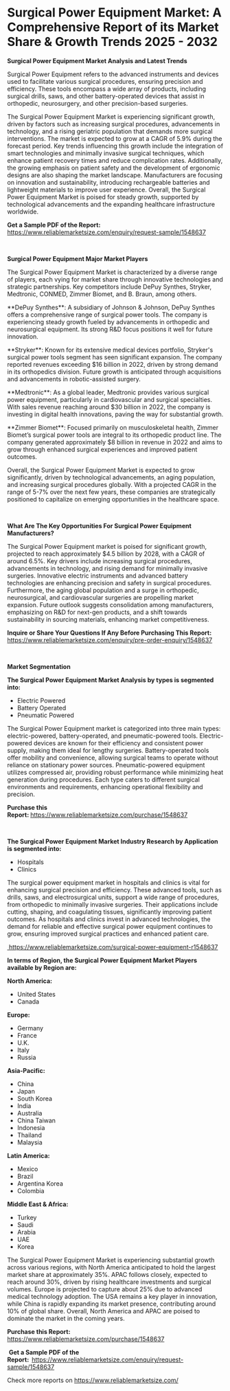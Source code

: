 <p><h1>Surgical Power Equipment Market: A Comprehensive Report of its Market Share & Growth Trends 2025 - 2032</h1></p><p><strong>Surgical Power Equipment Market Analysis and Latest Trends</strong></p>
<p><p>Surgical Power Equipment refers to the advanced instruments and devices used to facilitate various surgical procedures, ensuring precision and efficiency. These tools encompass a wide array of products, including surgical drills, saws, and other battery-operated devices that assist in orthopedic, neurosurgery, and other precision-based surgeries. </p><p>The Surgical Power Equipment Market is experiencing significant growth, driven by factors such as increasing surgical procedures, advancements in technology, and a rising geriatric population that demands more surgical interventions. The market is expected to grow at a CAGR of 5.9% during the forecast period. Key trends influencing this growth include the integration of smart technologies and minimally invasive surgical techniques, which enhance patient recovery times and reduce complication rates. Additionally, the growing emphasis on patient safety and the development of ergonomic designs are also shaping the market landscape. Manufacturers are focusing on innovation and sustainability, introducing rechargeable batteries and lightweight materials to improve user experience. Overall, the Surgical Power Equipment Market is poised for steady growth, supported by technological advancements and the expanding healthcare infrastructure worldwide.</p></p>
<p><strong>Get a Sample PDF of the Report:&nbsp;</strong> <a href="https://www.reliablemarketsize.com/enquiry/request-sample/1548637?utm_campaign=1133&utm_medium=2&utm_source=Github&utm_content=ia&utm_term=20022025&utm_id=surgical-power-equipment">https://www.reliablemarketsize.com/enquiry/request-sample/1548637</a></p>
<p>&nbsp;</p>
<p><strong>Surgical Power Equipment Major Market Players</strong></p>
<p><p>The Surgical Power Equipment Market is characterized by a diverse range of players, each vying for market share through innovative technologies and strategic partnerships. Key competitors include DePuy Synthes, Stryker, Medtronic, CONMED, Zimmer Biomet, and B. Braun, among others.</p><p>**DePuy Synthes**: A subsidiary of Johnson & Johnson, DePuy Synthes offers a comprehensive range of surgical power tools. The company is experiencing steady growth fueled by advancements in orthopedic and neurosurgical equipment. Its strong R&D focus positions it well for future innovation.</p><p>**Stryker**: Known for its extensive medical devices portfolio, Stryker's surgical power tools segment has seen significant expansion. The company reported revenues exceeding $16 billion in 2022, driven by strong demand in its orthopedics division. Future growth is anticipated through acquisitions and advancements in robotic-assisted surgery.</p><p>**Medtronic**: As a global leader, Medtronic provides various surgical power equipment, particularly in cardiovascular and surgical specialties. With sales revenue reaching around $30 billion in 2022, the company is investing in digital health innovations, paving the way for substantial growth.</p><p>**Zimmer Biomet**: Focused primarily on musculoskeletal health, Zimmer Biomet’s surgical power tools are integral to its orthopedic product line. The company generated approximately $8 billion in revenue in 2022 and aims to grow through enhanced surgical experiences and improved patient outcomes.</p><p>Overall, the Surgical Power Equipment Market is expected to grow significantly, driven by technological advancements, an aging population, and increasing surgical procedures globally. With a projected CAGR in the range of 5-7% over the next few years, these companies are strategically positioned to capitalize on emerging opportunities in the healthcare space.</p></p>
<p>&nbsp;</p>
<p><strong>What Are The Key Opportunities For Surgical Power Equipment Manufacturers?</strong></p>
<p><p>The Surgical Power Equipment market is poised for significant growth, projected to reach approximately $4.5 billion by 2028, with a CAGR of around 6.5%. Key drivers include increasing surgical procedures, advancements in technology, and rising demand for minimally invasive surgeries. Innovative electric instruments and advanced battery technologies are enhancing precision and safety in surgical procedures. Furthermore, the aging global population and a surge in orthopedic, neurosurgical, and cardiovascular surgeries are propelling market expansion. Future outlook suggests consolidation among manufacturers, emphasizing on R&D for next-gen products, and a shift towards sustainability in sourcing materials, enhancing market competitiveness.</p></p>
<p><strong>Inquire or Share Your Questions If Any Before Purchasing This Report:</strong> <a href="https://www.reliablemarketsize.com/enquiry/pre-order-enquiry/1548637?utm_campaign=1133&utm_medium=2&utm_source=Github&utm_content=ia&utm_term=20022025&utm_id=surgical-power-equipment">https://www.reliablemarketsize.com/enquiry/pre-order-enquiry/1548637</a></p>
<p>&nbsp;</p>
<p><strong>Market Segmentation</strong></p>
<p><strong>The Surgical Power Equipment Market Analysis by types is segmented into:</strong></p>
<p><ul><li>Electric Powered</li><li>Battery Operated</li><li>Pneumatic Powered</li></ul></p>
<p><p>The Surgical Power Equipment market is categorized into three main types: electric-powered, battery-operated, and pneumatic-powered tools. Electric-powered devices are known for their efficiency and consistent power supply, making them ideal for lengthy surgeries. Battery-operated tools offer mobility and convenience, allowing surgical teams to operate without reliance on stationary power sources. Pneumatic-powered equipment utilizes compressed air, providing robust performance while minimizing heat generation during procedures. Each type caters to different surgical environments and requirements, enhancing operational flexibility and precision.</p></p>
<p><strong>Purchase this Report:&nbsp;</strong><a href="https://www.reliablemarketsize.com/purchase/1548637?utm_campaign=1133&utm_medium=2&utm_source=Github&utm_content=ia&utm_term=20022025&utm_id=surgical-power-equipment">https://www.reliablemarketsize.com/purchase/1548637</a></p>
<p>&nbsp;</p>
<p><strong>The Surgical Power Equipment Market Industry Research by Application is segmented into:</strong></p>
<p><ul><li>Hospitals</li><li>Clinics</li></ul></p>
<p><p>The surgical power equipment market in hospitals and clinics is vital for enhancing surgical precision and efficiency. These advanced tools, such as drills, saws, and electrosurgical units, support a wide range of procedures, from orthopedic to minimally invasive surgeries. Their applications include cutting, shaping, and coagulating tissues, significantly improving patient outcomes. As hospitals and clinics invest in advanced technologies, the demand for reliable and effective surgical power equipment continues to grow, ensuring improved surgical practices and enhanced patient care.</p></p>
<p><a href="https://www.reliablemarketsize.com/surgical-power-equipment-r1548637?utm_campaign=1133&utm_medium=2&utm_source=Github&utm_content=ia&utm_term=20022025&utm_id=surgical-power-equipment">&nbsp;https://www.reliablemarketsize.com/surgical-power-equipment-r1548637</a></p>
<p><strong>In terms of Region, the Surgical Power Equipment Market Players available by Region are:</strong></p>
<p>
    <p> <strong> North America: </strong>
        <ul>
            <li>United States</li>
            <li>Canada</li>
        </ul>
        </p> 
    <p> <strong> Europe: </strong>
        <ul>
            <li>Germany</li>
            <li>France</li>
            <li>U.K.</li>
            <li>Italy</li>
            <li>Russia</li>
        </ul>
        </p> 
    <p> <strong> Asia-Pacific: </strong>
        <ul>
            <li>China</li>
            <li>Japan</li>
            <li>South Korea</li>
            <li>India</li>
            <li>Australia</li>
            <li>China Taiwan</li>
            <li>Indonesia</li>
            <li>Thailand</li>
            <li>Malaysia</li>
        </ul>
        </p> 
    <p> <strong> Latin America: </strong>
        <ul>
            <li>Mexico</li>
            <li>Brazil</li>
            <li>Argentina Korea</li>
            <li>Colombia</li>
        </ul>
        </p> 
    <p> <strong> Middle East & Africa: </strong>
        <ul>
            <li>Turkey</li>
            <li>Saudi</li>
            <li>Arabia</li>
            <li>UAE</li>
            <li>Korea</li>
        </ul>
    </p>
    </p>
<p><p>The Surgical Power Equipment Market is experiencing substantial growth across various regions, with North America anticipated to hold the largest market share at approximately 35%. APAC follows closely, expected to reach around 30%, driven by rising healthcare investments and surgical volumes. Europe is projected to capture about 25% due to advanced medical technology adoption. The USA remains a key player in innovation, while China is rapidly expanding its market presence, contributing around 10% of global share. Overall, North America and APAC are poised to dominate the market in the coming years.</p></p>
<p><strong>Purchase this Report: </strong><a href="https://www.reliablemarketsize.com/purchase/1548637?utm_campaign=1133&utm_medium=2&utm_source=Github&utm_content=ia&utm_term=20022025&utm_id=surgical-power-equipment">https://www.reliablemarketsize.com/purchase/1548637</a></p>
<p>&nbsp;<strong>Get a Sample PDF of the Report:&nbsp;&nbsp;</strong><a href="https://www.reliablemarketsize.com/enquiry/request-sample/1548637?utm_campaign=1133&utm_medium=2&utm_source=Github&utm_content=ia&utm_term=20022025&utm_id=surgical-power-equipment">https://www.reliablemarketsize.com/enquiry/request-sample/1548637</a></p>
<p><strong></strong></p>
<p>Check more reports on <a href="https://www.reliablemarketsize.com/?utm_campaign=1133&utm_medium=2&utm_source=Github&utm_content=ia&utm_term=20022025&utm_id=surgical-power-equipment">https://www.reliablemarketsize.com/</a></p>